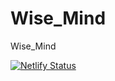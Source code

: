# Wise_Mind

Wise_Mind

[![Netlify Status](https://api.netlify.com/api/v1/badges/daacf938-3a7c-4eda-8913-312714ae1723/deploy-status)](https://app.netlify.com/sites/wisemind/deploys)